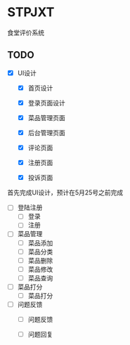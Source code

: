 # STPJXT

食堂评价系统



## TODO

- [x] UI设计
  - [x] 首页设计
  - [x] 登录页面设计
  - [x] 菜品管理页面
  - [x] 后台管理页面
  - [x] 评论页面
  - [x] 注册页面
  - [x] 投诉页面


首先完成UI设计，预计在5月25号之前完成

- [ ] 登陆注册
  - [ ] 登录
  - [ ] 注册

- [ ] 菜品管理
  - [ ] 菜品添加
  - [ ] 菜品分类
  - [ ] 菜品删除
  - [ ] 菜品修改
  - [ ] 菜品查询

- [ ] 菜品打分
  - [ ] 菜品打分

- [ ] 问题反馈
  - [ ] 问题反馈
  - [ ] 问题回复


